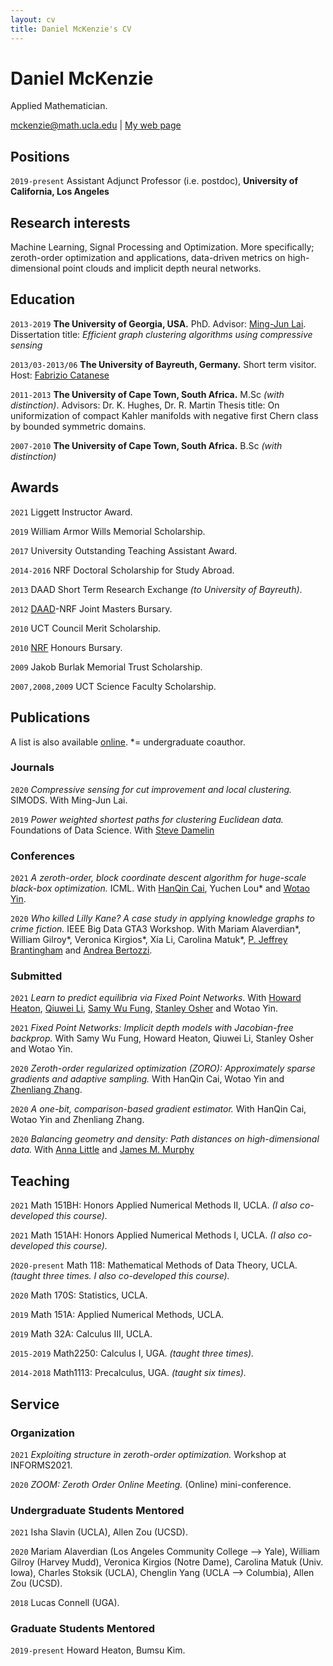 ```yaml
---
layout: cv
title: Daniel McKenzie's CV
---
```

# Daniel McKenzie
Applied Mathematician.

<div id="webaddress">
<a href="mckenzie@math.ucla.edu">mckenzie@math.ucla.edu</a>
| <a href="danielmckenzie.github.io">My web page</a>
</div>


## Positions

`2019-present` Assistant Adjunct Professor (i.e. postdoc), __University of California, Los Angeles__


## Research interests

Machine Learning, Signal Processing and Optimization. More specifically; zeroth-order optimization and applications, data-driven metrics on high-dimensional point clouds and implicit depth neural networks.


## Education

`2013-2019` __The University of Georgia, USA.__ PhD. Advisor: <a href = "https://en.wikipedia.org/wiki/Ming-Jun_Lai">Ming-Jun Lai</a>. Dissertation title: *Efficient graph clustering algorithms using compressive sensing*

`2013/03-2013/06` __The University of Bayreuth, Germany.__ Short term visitor. Host: [Fabrizio Catanese](https://scholar.google.com/citations?hl=en&user=pHmYiMUAAAAJ&view_op=list_works&sortby=pubdate)

`2011-2013`
__The University of Cape Town, South Africa.__ M.Sc *(with distinction)*.
Advisors: Dr. K. Hughes, Dr. R. Martin
Thesis title: On uniformization of compact Kahler manifolds with negative first Chern class by bounded symmetric domains.

`2007-2010`
__The University of Cape Town, South Africa.__ B.Sc *(with distinction)*



## Awards

`2021` Liggett Instructor Award.

`2019` William Armor Wills Memorial Scholarship.

`2017` University Outstanding Teaching Assistant Award.

`2014-2016` NRF Doctoral Scholarship for Study Abroad.

`2013` DAAD Short Term Research Exchange *(to University of Bayreuth)*.

`2012` [DAAD](https://en.wikipedia.org/wiki/German_Academic_Exchange_Service)-NRF Joint Masters Bursary.

`2010` UCT Council Merit Scholarship.

`2010` [NRF](https://en.wikipedia.org/wiki/National_Research_Foundation_(South_Africa)) Honours Bursary.

`2009` Jakob Burlak Memorial Trust Scholarship.

`2007,2008,2009` UCT Science Faculty Scholarship.



## Publications

 A list is also available [online](https://scholar.google.ca/citations?user=kP12IskAAAAJ&hl=en). *= undergraduate coauthor.

### Journals

`2020` *Compressive sensing for cut improvement and local clustering.* SIMODS. With Ming-Jun Lai.

`2019` *Power weighted shortest paths for clustering Euclidean data.* Foundations of Data Science. With [Steve Damelin](http://www-personal.umich.edu/~damelin/)

### Conferences

`2021` *A zeroth-order, block coordinate descent algorithm for huge-scale black-box optimization.* ICML. With [HanQin Cai](https://www.math.ucla.edu/~hqcai/), Yuchen Lou\* and [Wotao Yin](https://en.wikipedia.org/wiki/Wotao_Yin).

`2020` *Who killed Lilly Kane? A case study in applying knowledge graphs to crime fiction.* IEEE Big Data GTA3 Workshop. With Mariam Alaverdian\*, William Gilroy\*, Veronica Kirgios\*, Xia Li, Carolina Matuk\*, [P. Jeffrey Brantingham](http://paleo.sscnet.ucla.edu/) and [Andrea Bertozzi](https://en.wikipedia.org/wiki/Andrea_Bertozzi).  

### Submitted

`2021` *Learn to predict equilibria via Fixed Point Networks*. With [Howard Heaton](https://howardheaton.tech/), [Qiuwei Li](https://www.math.ucla.edu/~qiuweili/), [Samy Wu Fung](https://sites.google.com/site/samywufung/), [Stanley Osher](https://en.wikipedia.org/wiki/Stanley_Osher) and Wotao Yin.

`2021` *Fixed Point Networks: Implicit depth models with Jacobian-free backprop.* With Samy Wu Fung, Howard Heaton, Qiuwei Li, Stanley Osher and Wotao Yin.

`2020` *Zeroth-order regularized optimization (ZORO): Approximately sparse gradients and adaptive sampling.* With HanQin Cai, Wotao Yin and [Zhenliang Zhang](https://scholar.google.com/citations?user=4uHZTJoAAAAJ&hl=en).

`2020` *A one-bit, comparison-based gradient estimator.* With HanQin Cai, Wotao Yin and Zhenliang Zhang.

`2020` *Balancing geometry and density: Path distances on high-dimensional data.* With [Anna Little](https://www.anna-little.com/) and [James M. Murphy](https://jmurphy.math.tufts.edu/)

## Teaching

`2021` Math 151BH: Honors Applied Numerical Methods II, UCLA. *(I also co-developed this course).*

`2021` Math 151AH: Honors Applied Numerical Methods I, UCLA. *(I also co-developed this course).*

`2020-present` Math 118: Mathematical Methods of Data Theory, UCLA. *(taught three times. I also co-developed this course).*

`2020` Math 170S: Statistics, UCLA.

`2019` Math 151A: Applied Numerical Methods, UCLA.

`2019` Math 32A: Calculus III, UCLA.

`2015-2019` Math2250: Calculus I, UGA. *(taught three times).*

`2014-2018` Math1113: Precalculus, UGA. *(taught six times).*

## Service

### Organization

`2021` *Exploiting structure in zeroth-order optimization.* Workshop at INFORMS2021.

`2020` *ZOOM: Zeroth Order Online Meeting.* (Online) mini-conference.

### Undergraduate Students Mentored

`2021` Isha Slavin (UCLA), Allen Zou (UCSD).

`2020` Mariam Alaverdian (Los Angeles Community College --> Yale), William Gilroy (Harvey Mudd), Veronica Kirgios (Notre Dame), Carolina Matuk (Univ. Iowa),  Charles Stoksik (UCLA), Chenglin Yang (UCLA --> Columbia), Allen Zou (UCSD).

`2018` Lucas Connell (UGA).

### Graduate Students Mentored

`2019-present` Howard Heaton, Bumsu Kim.  

<!--### Footer

Last updated: July 2021 -->
